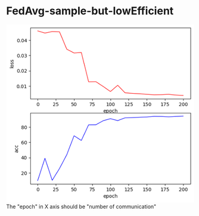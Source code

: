 # FedAvg-sample-but-lowEfficient
![image](https://github.com/zhmzm/FedAvg-sample-but-lowEfficient/blob/main/FedAvg.png)
The "epoch" in X axis should be "number of communication" 
